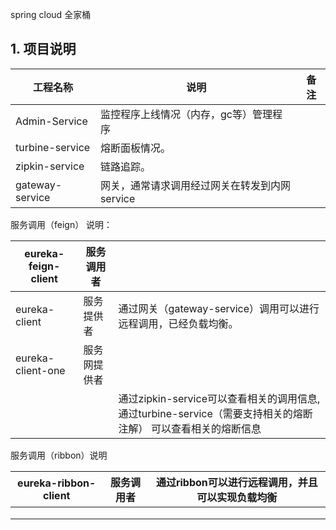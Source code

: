 spring cloud 全家桶



## 1. 项目说明

| 工程名称        | 说明                                          | 备注 |
| --------------- | --------------------------------------------- | ---- |
| Admin-Service   | 监控程序上线情况（内存，gc等）管理程序        |      |
| turbine-service | 熔断面板情况。                                |      |
| zipkin-service  | 链路追踪。                                    |      |
| gateway-service | 网关，通常请求调用经过网关在转发到内网service |      |



服务调用（feign） 说明：

| eureka-feign-client | 服务调用者   |                                                              |
| ------------------- | ------------ | ------------------------------------------------------------ |
| eureka-client       | 服务提供者   | 通过网关（gateway-service）调用可以进行远程调用，已经负载均衡。 |
| eureka-client-one   | 服务网提供者 |                                                              |
|                     |              | 通过zipkin-service可以查看相关的调用信息,通过turbine-service（需要支持相关的熔断注解） 可以查看相关的熔断信息 |



服务调用（ribbon）说明

| eureka-ribbon-client | 服务调用者 | 通过ribbon可以进行远程调用，并且可以实现负载均衡 |
| -------------------- | ---------- | ------------------------------------------------ |
|                      |            |                                                  |
|                      |            |                                                  |
|                      |            |                                                  |

